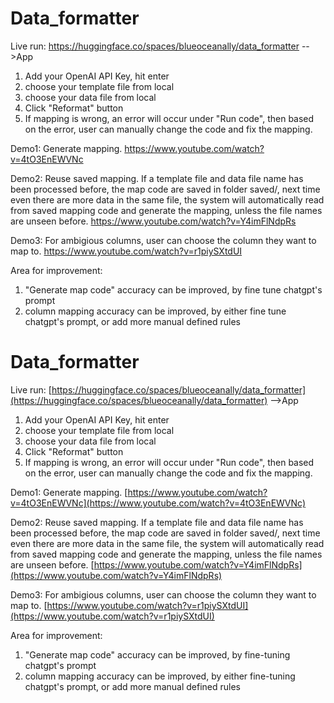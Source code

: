 # Data_formatter

Live run: https://huggingface.co/spaces/blueoceanally/data_formatter -->App

1. Add your OpenAI API Key, hit enter
2. choose your template file from local
3. choose your data file from local
4. Click "Reformat" button
5. If mapping is wrong, an error will occur under "Run code", then based on the error, user can manually change the code and fix the mapping.

 
Demo1: Generate mapping.
https://www.youtube.com/watch?v=4tO3EnEWVNc

Demo2: Reuse saved mapping. If a template file and data file name has been processed before, the map code are saved in folder saved/, next time even there are more data in the same file, the system will automatically read from saved mapping code and generate the mapping, unless the file names are unseen before.
https://www.youtube.com/watch?v=Y4imFlNdpRs

Demo3: For ambigious columns, user can choose the column they want to map to.
https://www.youtube.com/watch?v=r1piySXtdUI

Area for improvement:
1. "Generate map code" accuracy can be improved, by fine tune chatgpt's prompt
2. column mapping accuracy can be improved, by either fine tune chatgpt's prompt, or add more manual defined rules


# Data_formatter

Live run: [https://huggingface.co/spaces/blueoceanally/data_formatter](https://huggingface.co/spaces/blueoceanally/data_formatter) -->App

1. Add your OpenAI API Key, hit enter
2. choose your template file from local
3. choose your data file from local
4. Click "Reformat" button
5. If mapping is wrong, an error will occur under "Run code", then based on the error, user can manually change the code and fix the mapping.

Demo1: Generate mapping.
[https://www.youtube.com/watch?v=4tO3EnEWVNc](https://www.youtube.com/watch?v=4tO3EnEWVNc)

Demo2: Reuse saved mapping. If a template file and data file name has been processed before, the map code are saved in folder saved/, next time even there are more data in the same file, the system will automatically read from saved mapping code and generate the mapping, unless the file names are unseen before.
[https://www.youtube.com/watch?v=Y4imFlNdpRs](https://www.youtube.com/watch?v=Y4imFlNdpRs)

Demo3: For ambigious columns, user can choose the column they want to map to.
[https://www.youtube.com/watch?v=r1piySXtdUI](https://www.youtube.com/watch?v=r1piySXtdUI)

Area for improvement:
1. "Generate map code" accuracy can be improved, by fine-tuning chatgpt's prompt
2. column mapping accuracy can be improved, by either fine-tuning chatgpt's prompt, or add more manual defined rules
